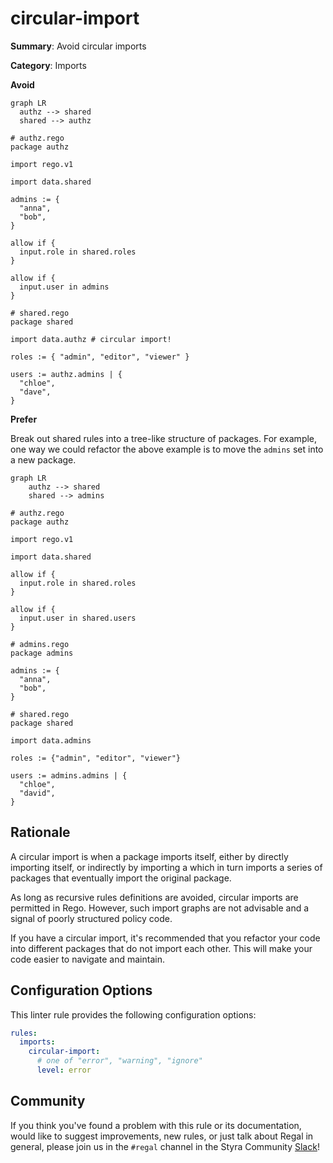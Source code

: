 # circular-import

**Summary**: Avoid circular imports

**Category**: Imports

**Avoid**

```mermaid
graph LR
  authz --> shared
  shared --> authz
```

```rego
# authz.rego
package authz

import rego.v1

import data.shared

admins := {
  "anna",
  "bob",
}

allow if {
  input.role in shared.roles
}

allow if {
  input.user in admins
}
```

```rego
# shared.rego
package shared

import data.authz # circular import!

roles := { "admin", "editor", "viewer" }

users := authz.admins | {
  "chloe",
  "dave",
}
```

**Prefer**

Break out shared rules into a tree-like structure of packages. For example, one way we could refactor the above example
is to move the `admins` set into a new package.

```mermaid
graph LR
    authz --> shared
    shared --> admins
```

```rego
# authz.rego
package authz

import rego.v1

import data.shared

allow if {
  input.role in shared.roles
}

allow if {
  input.user in shared.users
}
```

```rego
# admins.rego
package admins

admins := {
  "anna",
  "bob",
}
```

```rego
# shared.rego
package shared

import data.admins

roles := {"admin", "editor", "viewer"}

users := admins.admins | {
  "chloe",
  "david",
}
```

## Rationale

A circular import is when a package imports itself, either by directly importing itself,
or indirectly by importing a which in turn imports a series of packages that eventually import the original package.

As long as recursive rules definitions are avoided, circular imports are permitted in Rego.
However, such import graphs are not advisable and a signal of poorly structured policy code.

If you have a circular import,
it's recommended that you refactor your code into different packages that do not import each other.
This will make your code easier to navigate and maintain.

## Configuration Options

This linter rule provides the following configuration options:

```yaml
rules: 
  imports:
    circular-import:
      # one of "error", "warning", "ignore"
      level: error
```

## Community

If you think you've found a problem with this rule or its documentation, would like to suggest improvements, new rules,
or just talk about Regal in general, please join us in the `#regal` channel in the Styra Community
[Slack](https://communityinviter.com/apps/styracommunity/signup)!
